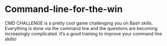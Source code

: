 # Command-line-for-the-win
CMD CHALLENGE is a pretty cool game challenging you on Bash skills. Everything is done via the command line and the questions are becoming increasingly complicated. It’s a good training to improve your command line skills!
